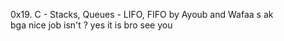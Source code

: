  0x19. C - Stacks, Queues - LIFO, FIFO
by Ayoub and Wafaa
s
ak  
bga
nice job isn't ?
yes it is bro
see you 